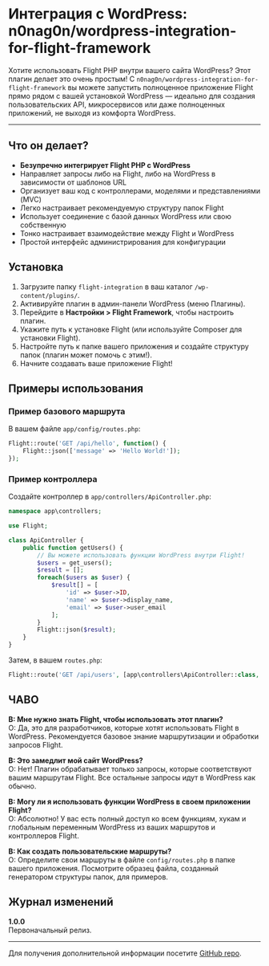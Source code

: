 # Интеграция с WordPress: n0nag0n/wordpress-integration-for-flight-framework

Хотите использовать Flight PHP внутри вашего сайта WordPress? Этот плагин делает это очень простым! С `n0nag0n/wordpress-integration-for-flight-framework` вы можете запустить полноценное приложение Flight прямо рядом с вашей установкой WordPress — идеально для создания пользовательских API, микросервисов или даже полноценных приложений, не выходя из комфорта WordPress.

---

## Что он делает?

- **Безупречно интегрирует Flight PHP с WordPress**
- Направляет запросы либо на Flight, либо на WordPress в зависимости от шаблонов URL
- Организует ваш код с контроллерами, моделями и представлениями (MVC)
- Легко настраивает рекомендуемую структуру папок Flight
- Использует соединение с базой данных WordPress или свою собственную
- Тонко настраивает взаимодействие между Flight и WordPress
- Простой интерфейс администрирования для конфигурации

## Установка

1. Загрузите папку `flight-integration` в ваш каталог `/wp-content/plugins/`.
2. Активируйте плагин в админ-панели WordPress (меню Плагины).
3. Перейдите в **Настройки > Flight Framework**, чтобы настроить плагин.
4. Укажите путь к установке Flight (или используйте Composer для установки Flight).
5. Настройте путь к папке вашего приложения и создайте структуру папок (плагин может помочь с этим!).
6. Начните создавать ваше приложение Flight!

## Примеры использования

### Пример базового маршрута
В вашем файле `app/config/routes.php`:

```php
Flight::route('GET /api/hello', function() {
    Flight::json(['message' => 'Hello World!']);
});
```

### Пример контроллера

Создайте контроллер в `app/controllers/ApiController.php`:

```php
namespace app\controllers;

use Flight;

class ApiController {
    public function getUsers() {
        // Вы можете использовать функции WordPress внутри Flight!
        $users = get_users();
        $result = [];
        foreach($users as $user) {
            $result[] = [
                'id' => $user->ID,
                'name' => $user->display_name,
                'email' => $user->user_email
            ];
        }
        Flight::json($result);
    }
}
```

Затем, в вашем `routes.php`:

```php
Flight::route('GET /api/users', [app\controllers\ApiController::class, 'getUsers']);
```

## ЧАВО

**В: Мне нужно знать Flight, чтобы использовать этот плагин?**  
О: Да, это для разработчиков, которые хотят использовать Flight в WordPress. Рекомендуется базовое знание маршрутизации и обработки запросов Flight.

**В: Это замедлит мой сайт WordPress?**  
О: Нет! Плагин обрабатывает только запросы, которые соответствуют вашим маршрутам Flight. Все остальные запросы идут в WordPress как обычно.

**В: Могу ли я использовать функции WordPress в своем приложении Flight?**  
О: Абсолютно! У вас есть полный доступ ко всем функциям, хукам и глобальным переменным WordPress из ваших маршрутов и контроллеров Flight.

**В: Как создать пользовательские маршруты?**  
О: Определите свои маршруты в файле `config/routes.php` в папке вашего приложения. Посмотрите образец файла, созданный генератором структуры папок, для примеров.

## Журнал изменений

**1.0.0**  
Первоначальный релиз.

---

Для получения дополнительной информации посетите [GitHub repo](https://github.com/n0nag0n/wordpress-integration-for-flight-framework).